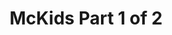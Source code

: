 ---
layout: video
series: Mike and Bootsy
episode: 48
title: McKids Part 1 of 2
permalink: /mike-and-bootsy/episode-48
video_info:
  - youtube;YouTube;Ey_CoI8tWzc
release_date: 2016-12-14
platforms:
  - Nintendo Entertainment System
short_platforms:
  - NES
thumbnails:
games:
  - M.C. Kids
current_description: |
  Mike and Bootsy play McKids for NES!
---